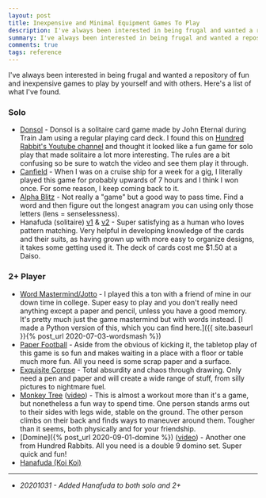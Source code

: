 ```yaml
---
layout: post
title: Inexpensive and Minimal Equipment Games To Play
description: I've always been interested in being frugal and wanted a repository of fun and inexpensive games to play by yourself and with others.
summary: I've always been interested in being frugal and wanted a repository of fun and inexpensive games to play by yourself and with others.
comments: true
tags: reference
---
```


I've always been interested in being frugal and wanted a repository of fun and inexpensive games to play by yourself and with others. Here's a list of what I've found.

### Solo

* [Donsol](https://itch.io/t/54944/donsol-guide) - Donsol is a solitaire card game made by John Eternal during Train Jam using a regular playing card deck. I found this on [Hundred Rabbit's Youtube channel](https://www.youtube.com/watch?v=GNoZrr56GqA) and thought it looked like a fun game for solo play that made solitaire a lot more interesting. The rules are a bit confusing so be sure to watch the video and see them play it through.
* [Canfield](https://en.wikipedia.org/wiki/Canfield_(solitaire)) - When I was on a cruise ship for a week for a gig, I literally played this game for probably upwards of 7 hours and I think I won once. For some reason, I keep coming back to it.
* [Alpha Blitz](https://boardgamegeek.com/boardgame/1443/alpha-blitz) - Not really a "game" but a good way to pass time. Find a word and then figure out the longest anagram you can using only those letters (lens = senselessness). 
* Hanafuda (solitaire) [v1](http://hanafudahawaii.com/gsolitaire1.html) & [v2](http://hanafudahawaii.com/gsolitaire2.html) - Super satisfying as a human who loves pattern matching. Very helpful in developing knowledge of the cards and their suits, as having grown up with more easy to organize designs, it takes some getting used it. The deck of cards cost me $1.50 at a Daiso.

### 2+ Player

* [Word Mastermind/Jotto](https://www.word-grabber.com/printable-word-games/a-mastermind-with-words-jotto) - I played this a ton with a friend of mine in our down time in college. Super easy to play and you don't really need anything except a paper and pencil, unless you have a good memory. It's pretty much just the game mastermind but with words instead. [I made a Python version of this, which you can find here.]({{ site.baseurl }}{% post_url 2020-07-03-wordsmash %})
* [Paper Football](https://en.wikipedia.org/wiki/Paper_football) - Aside from the obvious of kicking it, the tabletop play of this game is so fun and makes waiting in a place with a floor or table much more fun. All you need is some scrap paper and a surface.
* [Exquisite Corpse](https://en.wikipedia.org/wiki/Exquisite_corpse) - Total absurdity and chaos through drawing. Only need a pen and paper and will create a wide range of stuff, from silly pictures to nightmare fuel.
* [Monkey Tree](http://athleticexplorations.com/en_US/ae96/) ([video](https://www.youtube.com/watch?v=hXVRyI2ULHI)) - This is almost a workout more than it's a game, but nonetheless a fun way to spend time. One person stands arms out to their sides with legs wide, stable on the ground. The other person climbs on their back and finds ways to maneuver around them. Tougher than it seems, both physically and for your friendship.
* [Domine]({% post_url 2020-09-01-domine %}) ([video](https://www.youtube.com/watch?v=fjZb190qn00)) - Another one from Hundred Rabbits. All you need is a double 9 domino set. Super quick and fun!
* [Hanafuda (Koi Koi)](https://www.gamedesign.jp/flash/hanafuda/rule_e.html)

---

- _20201031 - Added Hanafuda to both solo and 2+_